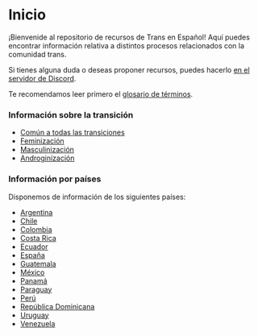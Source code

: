 # Inicio

¡Bienvenide al repositorio de recursos de Trans en Español! Aquí puedes encontrar información relativa a distintos procesos relacionados con la comunidad trans.

Si tienes alguna duda o deseas proponer recursos, puedes hacerlo [en el servidor de Discord](https://discord.gg/qUDesVm).

Te recomendamos leer primero el [glosario de términos](glosario.md).

### Información sobre la transición

* [Común a todas las transiciones](pages/transicion/informacion-comun.md)
* [Feminización](pages/transicion/feminizacion.md)
* [Masculinización](pages/transicion/masculinizacion.md)
* [Androginización](pages/transicion/androginizacion.md)


### Información por países

Disponemos de información de los siguientes países:

* [Argentina](pages/paises/argentina/argentina.md)
* [Chile](pages/paises/chile/chile.md)
* [Colombia](pages/paises/colombia/colombia.md)
* [Costa Rica](pages/paises/costa-rica/costa-rica.md)
* [Ecuador](pages/paises/ecuador/ecuador.md)
* [España](pages/paises/espana/espana.md)
* [Guatemala](pages/paises/guatemala/guatemala.md)
* [México](pages/paises/mexico/mexico.md)
* [Panamá](pages/paises/panama/panama.md)
* [Paraguay](pages/paises/paraguay/paraguay.md)
* [Perú](pages/paises/peru/peru.md)
* [República Dominicana](pages/paises/republica-dominicana/republica-dominicana.md)
* [Uruguay](pages/paises/uruguay/uruguay.md)
* [Venezuela](pages/paises/venezuela/venezuela.md)
